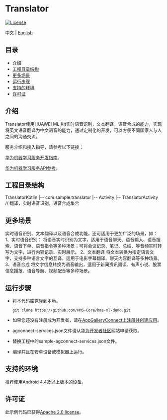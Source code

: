 # Translator
[![License](https://img.shields.io/badge/Docs-hmsguides-brightgreen)](https://developer.huawei.com/consumer/cn/doc/development/HMSCore-Guides-V5/service-introduction-0000001050040017-V5)

中文 | [English](https://github.com/HMS-Core/hms-ml-demo/tree/master/ApplicationCases/TranslatorKotlin)

## 目录

 * [介绍](#介绍)
 * [工程目录结构](#工程目录结构)
 * [更多场景](#更多场景)
 * [运行步骤](#运行步骤)
 * [支持的环境](#支持的环境)
 * [许可证](#许可证)


## 介绍
Translator使用HUAWEI ML Kit实时语音识别，文本翻译，语音合成的能力，实现将英文语音翻译为中文语音的能力，通过定制化的开发，可以方便不同国家人与人之间的沟通交流。

服务介绍和接入指导，请参考以下链接：

[华为机器学习服务开发指南](https://developer.huawei.com/consumer/cn/doc/development/HMSCore-Guides-V5/service-introduction-0000001050040017-V5)。

[华为机器学习服务API参考](https://developer.huawei.com/consumer/cn/doc/development/HMSCore-References-V5/commonoverview-0000001050169365-V5)。

## 工程目录结构
TranslatorKotlin
    |-- com.sample.translator
        |-- Activity
            |-- TranslatorActivity // 翻译，实时语音识别，语音合成集合

## 更多场景
实时语音识别、文本翻译以及语音合成功能，还可适用于更加广泛的场景，如：
1、实时语音识别：
    将语音实时识别为文字，适用于语音聊天、语音输入、语音搜索、语音下单、语音指令等多种场景；可将会议记录、笔记、总结、等音频实时转写为文字，进行内容记录、实时展示。
2、文本翻译
    将文本转换为指定语言文字，支持多种语言文字的互译，适用于电影字幕翻译、聊天内容翻译等多种场景。
3、语音合成
    将文字信息转换为语音输出，适用于新闻资讯阅读、有声小说、股票信息播报、语音导航、视频配音等多种场景。

## 运行步骤
 - 将本代码库克隆到本地。

       git clone https://github.com/HMS-Core/hms-ml-demo.git

 - 如果您还没有注册成为开发者，请在[AppGalleryConnect上注册并创建应用](https://developer.huawei.com/consumer/cn/service/josp/agc/index.html)。
 - agconnect-services.json文件请从[华为开发者社区](https://developer.huawei.com/consumer/cn/doc/development/HMSCore-Guides/config-agc-0000001050990353)网站申请获取。
 - 替换工程中的sample-agconnect-services.json文件。
 - 编译并且在安卓设备或模拟器上运行。

## 支持的环境
推荐使用Android 4.4及以上版本的设备。

##  许可证
此示例代码已获得[Apache 2.0 license](https://www.apache.org/licenses/LICENSE-2.0)。
